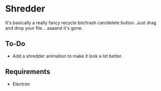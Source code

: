 # Shredder

It's basically a really fancy recycle bin/trash can/delete button.
Just drag and drop your file... aaaand it's gone.

## To-Do

* Add a shredder animation to make it look a lot better.

## Requirements

* Electron
